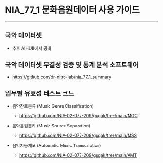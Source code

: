 # NIA_77_1 문화음원데이터 사용 가이드

------
## 국악 데이터셋
- 추후 AIHUB에서 공개

## 국악 데이터셋 무결성 검증 및 통계 분석 소프트웨어
- https://github.com/dr-nitro-lab/nia_77_1_summary

## 임무별 유효성 테스트 코드
- 음악장르분류 (Music Genre Classification)
  - https://github.com/NIA-02-077-209/gugak/tree/main/MGC

- 음악음원분리 (Music Source Separation)
  - https://github.com/NIA-02-077-209/gugak/tree/main/MSS

- 음악자동채보 (Automatic Music Transcription)
  - https://github.com/NIA-02-077-209/gugak/tree/main/AMT

